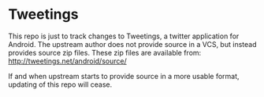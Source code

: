 Tweetings
=========

This repo is just to track changes to Tweetings, a twitter application
for Android.  The upstream author does not provide source in a VCS, but
instead provides source zip files.  These zip files are available from:
http://tweetings.net/android/source/

If and when upstream starts to provide source in a more usable format,
updating of this repo will cease.
